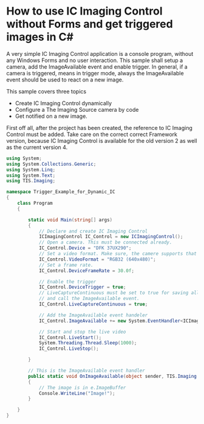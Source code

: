 # How to use IC Imaging Control without Forms and get triggered images in C# 


A very simple IC Imaging Control application is a console program, without any Windows Forms and no user interaction. This sample shall setup a camera, add the ImageAvailable event and enable trigger. In general, if a camera is triggered, means in trigger mode, always the ImageAvailable event should be used to react on a new image.

This sample covers three topics

- Create IC Imaging Control dynamically
- Configure a The Imaging Source camera by code
- Get notified on a new image.

First off all, after the project has been created, the reference to IC Imaging Control must be added. Take care on the correct correct Framework version, because IC Imaging Control is available for the old version 2 as well as the current version 4. 


``` C#
using System;
using System.Collections.Generic;
using System.Linq;
using System.Text;
using TIS.Imaging;

namespace Trigger_Example_for_Dynamic_IC
{
    class Program
    {

        static void Main(string[] args)
        {
            // Declare and create IC Imaging Control
            ICImagingControl IC_Control = new ICImagingControl();
            // Open a camera. This must be connected already.
            IC_Control.Device = "DFK 37UX290";
            // Set a video format. Make sure, the camere supports that format.
            IC_Control.VideoFormat = "RGB32 (640x480)";
            // Set a frame rate. 
            IC_Control.DeviceFrameRate = 30.0f;

            // Enable the trigger
            IC_Control.DeviceTrigger = true;
            // LiveCaptureContinuous must be set to true for saving all incoming images in memory
            // and call the ImageAvailable event.
            IC_Control.LiveCaptureContinuous = true;

            // Add the ImageAvailable event handeler
            IC_Control.ImageAvailable += new System.EventHandler<ICImagingControl.ImageAvailableEventArgs>(OnImageAvailable);

            // Start and stop the live video 
            IC_Control.LiveStart();
            System.Threading.Thread.Sleep(1000);
            IC_Control.LiveStop();

        }

        // This is the ImageAvailable event handler
        public static void OnImageAvailable(object sender, TIS.Imaging.ICImagingControl.ImageAvailableEventArgs e)
        {
            // The image is in e.ImageBuffer
            Console.WriteLine("Image!");
        }

    }
}
